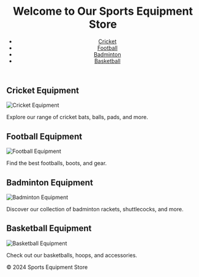 <!DOCTYPE html>
<html lang="en">
<head>
    <meta charset="UTF-8">
    <meta name="viewport" content="width=device-width, initial-scale=1.0">
    <title>Sports Equipment Store</title>
    <link rel="stylesheet" href="styles.css">
</head>
<body>
    <header>
        <h1>Welcome to Our Sports Equipment Store</h1>
        <nav>
            <ul>
                <li><a href="#cricket">Cricket</a></li>
                <li><a href="#football">Football</a></li>
                <li><a href="#badminton">Badminton</a></li>
                <li><a href="#basketball">Basketball</a></li>
            </ul>
        </nav>
    </header>
    <main>
        <section id="cricket">
            <h2>Cricket Equipment</h2>
            <img src="images/cricket.jpg" alt="Cricket Equipment">
            <p>Explore our range of cricket bats, balls, pads, and more.</p>
        </section>
        <section id="football">
            <h2>Football Equipment</h2>
            <img src="images/football.jpg" alt="Football Equipment">
            <p>Find the best footballs, boots, and gear.</p>
        </section>
        <section id="badminton">
            <h2>Badminton Equipment</h2>
            <img src="images/badminton.jpg" alt="Badminton Equipment">
            <p>Discover our collection of badminton rackets, shuttlecocks, and more.</p>
        </section>
        <section id="basketball">
            <h2>Basketball Equipment</h2>
            <img src="images/basketball.jpg" alt="Basketball Equipment">
            <p>Check out our basketballs, hoops, and accessories.</p>
        </section>
    </main>
    <footer>
        <p>&copy; 2024 Sports Equipment Store</p>
    </footer>
</body>
</html>

